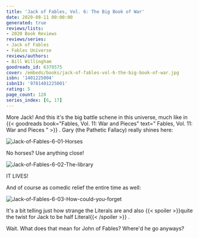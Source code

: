 ```yaml
---
title: 'Jack of Fables, Vol. 6: The Big Book of War'
date: 2020-08-11 00:00:00
generated: true
reviews/lists:
- 2020 Book Reviews
reviews/series:
- Jack of Fables
- Fables Universe
reviews/authors:
- Bill Willingham
goodreads_id: 6378575
cover: /embeds/books/jack-of-fables-vol-6-the-big-book-of-war.jpg
isbn: '1401225004'
isbn13: '9781401225001'
rating: 5
page_count: 128
series_index: [6, 17]
---
```

More Jack! And this it's the big battle schene in this universe, much like in {{< goodreads book="Fables, Vol. 11: War and Pieces" text=" Fables, Vol. 11: War and Pieces " >}} . Gary (the Pathetic Fallacy) really shines here:  

![Jack-of-Fables-6-01-Horses](/embeds/books/attachments/jack-of-fables-6-01-horses.jpg)  

<!--more-->

No horses? Use anything close!  

![Jack-of-Fables-6-02-The-library](/embeds/books/attachments/jack-of-fables-6-02-the-library.jpg)  

IT LIVES!  

And of course as comedic relief the entire time as well:  

![Jack-of-Fables-6-03-How-could-you-forget](/embeds/books/attachments/jack-of-fables-6-03-how-could-you-forget.jpg)  

It's a bit telling just how strange the Literals are and also  {{< spoiler >}}quite the twist for Jack to be half Literal{{< /spoiler >}}  .  

Wait. What does that mean for John of Fables? Where'd he go anyways?